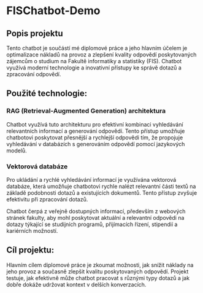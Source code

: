 # FISChatbot-Demo
## Popis projektu
Tento chatbot je součástí mé diplomové práce a jeho hlavním účelem je optimalizace nákladů na provoz a zlepšení kvality odpovědí poskytovaných zájemcům o studium na Fakultě informatiky a statistiky (FIS). Chatbot využívá moderní technologie a inovativní přístupy ke správě dotazů a zpracování odpovědí.
## Použité technologie:
### RAG (Retrieval-Augmented Generation) architektura
Chatbot využívá tuto architekturu pro efektivní kombinaci vyhledávání relevantních informací a generování odpovědí. Tento přístup umožňuje chatbotovi poskytovat přesnější a rychlejší odpovědi tím, že propojuje vyhledávání v databázích s generováním odpovědí pomocí jazykových modelů.
### Vektorová databáze
Pro ukládání a rychlé vyhledávání informací je využívána vektorová databáze, která umožňuje chatbotovi rychle nalézt relevantní části textů na základě podobnosti dotazů a existujících dokumentů. Tento přístup zvyšuje efektivitu při zpracování dotazů.

Chatbot čerpá z veřejně dostupných informací, především z webových stránek fakulty, aby mohl poskytovat aktuální a relevantní odpovědi na dotazy týkající se studijních programů, přijímacích řízení, stipendií a kariérních možností.

## Cíl projektu:
Hlavním cílem diplomové práce je zkoumat možnosti, jak snížit náklady na jeho provoz a současně zlepšit kvalitu poskytovaných odpovědí. Projekt testuje, jak efektivně může chatbot pracovat s různými typy dotazů a jak dobře dokáže udržovat kontext v delších konverzacích.
